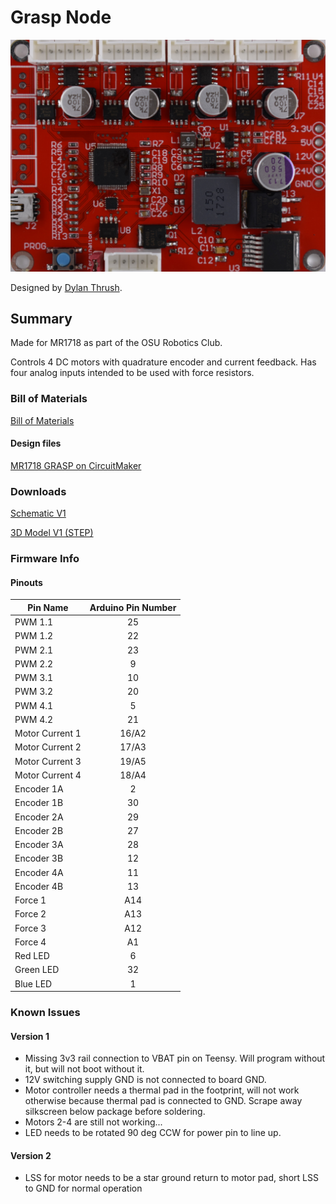 # Grasp Node

![Grasp Node](https://github.com/OSURoboticsClub/Rover_2017_2018/blob/master/electrical/documents/nodes/files/grasp.JPG)

Designed by [Dylan Thrush](www.dylanthrush.com).

## Summary

Made for MR1718 as part of the OSU Robotics Club.

Controls 4 DC motors with quadrature encoder and current feedback. Has four analog inputs intended to be used with force resistors.

### Bill of Materials

[Bill of Materials](https://docs.google.com/spreadsheets/d/1zSJRJATg0B-pW4RrPtu3-lWw_H9taLzccoVNc3EoKm8/edit?usp=sharing)

#### Design files

[MR1718 GRASP on CircuitMaker](https://workspace.circuitmaker.com/Projects/Details/Dylan-Thrush-2/MR1718-GRASP)

### Downloads

[Schematic V1](files/grasp-v1-schematic.pdf)

[3D Model V1 (STEP)](files/grasp.step)

### Firmware Info

#### Pinouts

| Pin Name | Arduino Pin Number |
| -------- | :----------------: |
| PWM 1.1 | 25 |
| PWM 1.2 | 22 |
| PWM 2.1 | 23 |
| PWM 2.2 | 9 |
| PWM 3.1 | 10 |
| PWM 3.2 | 20 |
| PWM 4.1 | 5 |
| PWM 4.2 | 21 |
| Motor Current 1 | 16/A2 |
| Motor Current 2 | 17/A3 |
| Motor Current 3 | 19/A5 |
| Motor Current 4 | 18/A4 |
| Encoder 1A | 2 |
| Encoder 1B | 30 |
| Encoder 2A | 29 |
| Encoder 2B | 27 |
| Encoder 3A | 28 |
| Encoder 3B | 12 |
| Encoder 4A | 11 |
| Encoder 4B | 13 |
| Force 1 | A14 |
| Force 2 | A13 |
| Force 3 | A12 |
| Force 4 | A1| 
| Red LED | 6 |
| Green LED | 32 |
| Blue LED | 1 |

### Known Issues

#### Version 1
- Missing 3v3 rail connection to VBAT pin on Teensy. Will program without it, but will not boot without it.
- 12V switching supply GND is not connected to board GND.
- Motor controller needs a thermal pad in the footprint, will not work otherwise because thermal pad is connected to GND. Scrape away silkscreen below package before soldering.
- Motors 2-4 are still not working...
- LED needs to be rotated 90 deg CCW for power pin to line up.

#### Version 2
- LSS for motor needs to be a star ground return to motor pad, short LSS to GND for normal operation
